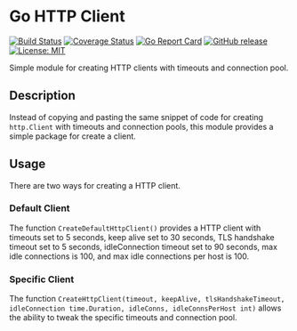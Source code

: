 # Go HTTP Client
[![Build Status](https://travis-ci.org/Piszmog/httpclient.svg?branch=develop)](https://travis-ci.org/Piszmog/httpclient)
[![Coverage Status](https://coveralls.io/repos/github/Piszmog/httpclient/badge.svg?branch=develop)](https://coveralls.io/github/Piszmog/httpclient?branch=develop)
[![Go Report Card](https://goreportcard.com/badge/github.com/Piszmog/httpclient)](https://goreportcard.com/report/github.com/Piszmog/httpclient)
[![GitHub release](https://img.shields.io/github/release/Piszmog/httpclient.svg)](https://github.com/Piszmog/httpclient/releases/latest)
[![License: MIT](https://img.shields.io/badge/License-MIT-yellow.svg)](https://opensource.org/licenses/MIT)

Simple module for creating HTTP clients with timeouts and connection pool.

## Description
Instead of copying and pasting the same snippet of code for creating `http.Client` with timeouts and connection pools, 
this module provides a simple package for create a client.

## Usage
There are two ways for creating a HTTP client.

### Default Client
The function `CreateDefaultHttpClient()` provides a HTTP client with timeouts set to 5 seconds, keep alive set to 30 seconds, 
TLS handshake timeout set to 5 seconds, idleConnection timeout set to 90 seconds, max idle connections is 100, and 
max idle connections per host is 100.

### Specific Client
The function `CreateHttpClient(timeout, keepAlive, tlsHandshakeTimeout, idleConnection time.Duration, idleConns, idleConnsPerHost int)` 
allows the ability to tweak the specific timeouts and connection pool.